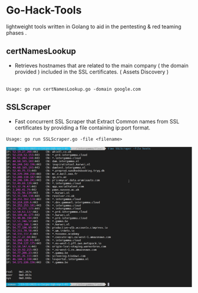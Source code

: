 # Go-Hack-Tools
lightweight tools  written in Golang to aid in the pentesting &amp; red teaming phases .


## certNamesLookup
- Retrieves hostnames that are related to the main company ( the domain provided ) included in the SSL certificates. ( Assets Discovery )
```

Usage: go run certNamesLookup.go -domain google.com 
```


## SSLScraper
- Fast concurrent SSL Scraper that Extract Common names from SSL certificates by providing a file containing ip:port format.
```
Usage: go run SSLScraper.go -file <filename> 
```
![](Images/SSLScraper.png)

